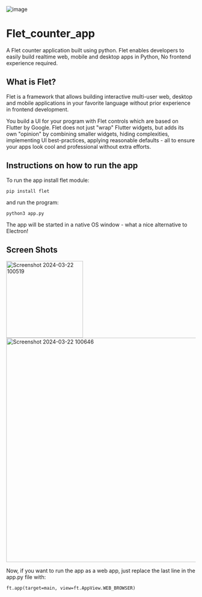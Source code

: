 ![image](https://github.com/ZeusMadeIt/Flet_counter_app/assets/58306978/737c424c-e8d2-4d86-b71b-f000db362032)

# Flet_counter_app
A Flet counter application built using python. Flet enables developers to easily build realtime web, mobile and desktop apps in Python, No frontend experience required.

## What is Flet?
Flet is a framework that allows building interactive multi-user web, desktop and mobile applications 
in your favorite language without prior experience in frontend development.

You build a UI for your program with Flet controls which are based on Flutter by Google. 
Flet does not just "wrap" Flutter widgets, but adds its own "opinion" by combining smaller widgets, 
hiding complexities, implementing UI best-practices, applying reasonable defaults - all to ensure 
your apps look cool and professional without extra efforts.

## Instructions on how to run the app
To run the app install flet module:
```
pip install flet
```
and run the program:
```
python3 app.py
```
The app will be started in a native OS window - what a nice alternative to Electron!

## Screen Shots
<img width="204" alt="Screenshot 2024-03-22 100519" src="https://github.com/ZeusMadeIt/Flet_counter_app/assets/58306978/75969e25-1e2f-4926-81fb-3e189f65f4e8">

<img width="596" alt="Screenshot 2024-03-22 100646" src="https://github.com/ZeusMadeIt/Flet_counter_app/assets/58306978/215f937a-5a59-4084-9fed-d80f1eaa98c5">

Now, if you want to run the app as a web app, just replace the last line in the app.py file with:
```
ft.app(target=main, view=ft.AppView.WEB_BROWSER)
```
